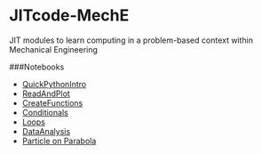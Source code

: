 
JITcode-MechE
=============

JIT modules to learn computing in a problem-based context within Mechanical Engineering

###Notebooks
* [QuickPythonIntro](http://nbviewer.ipython.org/urls/github.com/barbagroup/JITcode-MechE/blob/master/lessons/00_Lesson00_QuickPythonIntro.ipynb)
* [ReadAndPlot](http://nbviewer.ipython.org/urls/github.com/barbagroup/JITcode-MechE/blob/master/lessons/01_Lesson01_ReadAndPlot.ipynb)
* [CreateFunctions](http://nbviewer.ipython.org/urls/github.com/barbagroup/JITcode-MechE/blob/master/lessons/02_Lesson02_CreateFunctions.ipynb)
* [Conditionals](http://nbviewer.ipython.org/urls/github.com/barbagroup/JITcode-MechE/blob/master/lessons/03_Lesson03_Conditionals.ipynb)
* [Loops](http://nbviewer.ipython.org/urls/github.com/barbagroup/JITcode-MechE/blob/master/lessons/04_Lesson04_Loops.ipynb)
* [DataAnalysis](http://nbviewer.ipython.org/urls/github.com/barbagroup/JITcode-MechE/blob/master/lessons/05_Lesson05_DataAnalysis.ipynb)
* [Particle on Parabola](http://nbviewer.ipython.org/urls/github.com/barbagroup/JITcode-MechE/blob/master/lessons/99_Lesson99_Particle_on_Parabola.ipynb)
